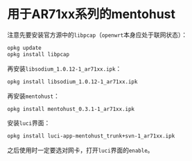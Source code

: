 # 用于AR71xx系列的mentohust

注意先要安装官方源中的`libpcap`（`openwrt`本身应处于联网状态）：

```bash
opkg update
opkg install libpcap
```

再安装`libsodium_1.0.12-1_ar71xx.ipk`：

```bash
opkg install libsodium_1.0.12-1_ar71xx.ipk
```

再安装`mentohust`：

```bash
opkg install mentohust_0.3.1-1_ar71xx.ipk
```

安装`luci`界面：

```bash
opkg install luci-app-mentohust_trunk+svn-1_ar71xx.ipk 
```

之后使用时一定要选对网卡，打开`luci`界面的`enable`。
